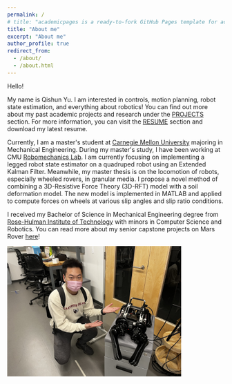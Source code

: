 ```yaml
---
permalink: /
# title: "academicpages is a ready-to-fork GitHub Pages template for academic personal websites"
title: "About me"
excerpt: "About me"
author_profile: true
redirect_from:
  - /about/
  - /about.html
---
```


Hello!

My name is Qishun Yu. I am interested in controls, motion planning, robot state estimation, and everything about robotics! You can find out more about my past academic projects and research under the [PROJECTS](projects.md) section. For more information, you can visit the [RESUME](cv.md) section and download my latest resume.

Currently, I am a master's student at [Carnegie Mellon University](https://www.cmu.edu/) majoring in Mechanical Engineering. During my master's study, I have been working at CMU [Robomechanics Lab](https://www.cmu.edu/me/robomechanicslab/). I am currently focusing on implementing a legged robot state estimator on a quadruped robot using an Extended Kalman Filter. Meanwhile, my master thesis is on the locomotion of robots, especially wheeled rovers, in granular media. I propose a novel method of combining a 3D-Resistive Force Theory (3D-RFT) model with a soil deformation model. The new model is implemented in MATLAB and applied to compute forces on wheels at various slip angles and slip ratio conditions.

I received my Bachelor of Science in Mechanical Engineering degree from [Rose-Hulman Institute of Technology](https://www.rose-hulman.edu/) with minors in Computer Science and Robotics. You can read more about my senior capstone projects on Mars Rover [here](https://www.rose-hulman.edu/news/2021/Rover%20Robotics%20Team%20Sets%20Sights%20on%20Mars%20and%20Beyond.html)!

<img src="/images/robot.jpg" width="80%">
